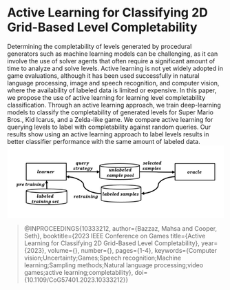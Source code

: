 # Active Learning for Classifying 2D Grid-Based Level Completability

Determining the completability of levels generated by procedural generators such as machine learning models can be challenging, as it can involve the use of solver agents that often require a significant amount of time to analyze and solve levels. Active learning is not yet widely adopted in game evaluations, although it has been used successfully in natural language processing, image and speech recognition, and computer vision, where the availability of labeled data is limited or expensive. In this paper, we propose the use of active learning for learning level completability classification. Through an active learning approach, we train deep-learning models to classify the completability of generated levels for Super Mario Bros., Kid Icarus, and a Zelda-like game. We compare active learning for querying levels to label with completability against random queries. Our results show using an active learning approach to label levels results in better classifier performance with the same amount of labeled data.
![System Overview](./doc/cycle.png)


>@INPROCEEDINGS{10333212,
  author={Bazzaz, Mahsa and Cooper, Seth},
  booktitle={2023 IEEE Conference on Games
  title={Active Learning for Classifying 2D Grid-Based Level Completability}, 
  year={2023},
  volume={},
  number={},
  pages={1-4},
  keywords={Computer vision;Uncertainty;Games;Speech recognition;Machine learning;Sampling methods;Natural language processing;video games;active learning;completability},
>  doi={10.1109/CoG57401.2023.10333212}}
  